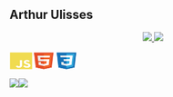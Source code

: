 ## Arthur Ulisses
<div align="center">
<div align="center">
  <a href="https://github.com/arthurulisses">
  <img height="180em" src="https://github-readme-stats.vercel.app/api?username=arthurulisses&show_icons=true&theme=codeSTACKr&include_all_commits=true&count_private=true"/>
  <img height="180em" src="https://github-readme-stats.vercel.app/api/top-langs/?username=arthurulisses&layout=compact&langs_count=7&theme=codeSTACKr"/>
</div>
<div style="display: inline_block"><br>
  <img align="left" alt="Js" height="30" width="40" src="https://raw.githubusercontent.com/devicons/devicon/master/icons/javascript/javascript-plain.svg">
  <img align="left" alt="HTML" height="30" width="40" src="https://raw.githubusercontent.com/devicons/devicon/master/icons/html5/html5-original.svg">
  <img align="left" alt="CSS" height="30" width="40" src="https://raw.githubusercontent.com/devicons/devicon/master/icons/css3/css3-original.svg">
  
</div>
<br>
 
  ##
  
 <div> 
  <a href="https://www.instagram.com/arthurulisses.l/?utm_medium=copy_link" target="_blank"><img src="https://img.shields.io/badge/-Instagram-%23E4405F?style=for-the-badge&logo=instagram&logoColor=white" target="_blank" align="left"></a>
   <a href="https://api.whatsapp.com/send?phone=88992095877" target="_blank"><img src="https://img.shields.io/badge/WhatsApp-25D366?style=for-the-badge&logo=whatsapp&logoColor=white" target="_blank" align="left"></a>
 <br>
</div>
